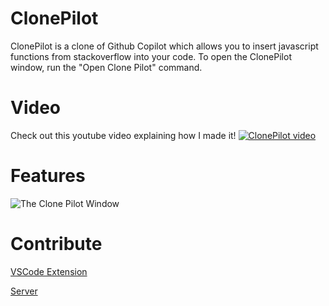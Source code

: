 # ClonePilot

ClonePilot is a clone of Github Copilot which allows you to insert javascript functions from stackoverflow into your code.
To open the ClonePilot window, run the "Open Clone Pilot" command.

# Video
Check out this youtube video explaining how I made it!
[![ClonePilot video](https://img.youtube.com/vi/jDnccgJiPpo/0.jpg)](https://youtu.be/jDnccgJiPpo "I made Github Copilot but it only copies and pastes")

# Features

![The Clone Pilot Window](assets/demo.gif)

# Contribute
[VSCode Extension](https://github.com/Goel25/ClonePilotExtension)

[Server](https://github.com/Goel25/ClonePilot)